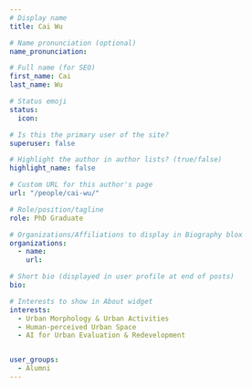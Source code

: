 ```yaml
---
# Display name
title: Cai Wu

# Name pronunciation (optional)
name_pronunciation:

# Full name (for SEO)
first_name: Cai
last_name: Wu

# Status emoji
status:
  icon:

# Is this the primary user of the site?
superuser: false

# Highlight the author in author lists? (true/false)
highlight_name: false

# Custom URL for this author's page
url: "/people/cai-wu/"

# Role/position/tagline
role: PhD Graduate

# Organizations/Affiliations to display in Biography blox
organizations:
  - name: 
    url: 

# Short bio (displayed in user profile at end of posts)
bio: 

# Interests to show in About widget
interests:
  - Urban Morphology & Urban Activities
  - Human-perceived Urban Space
  - AI for Urban Evaluation & Redevelopment


user_groups:
  - Alumni
---
```


